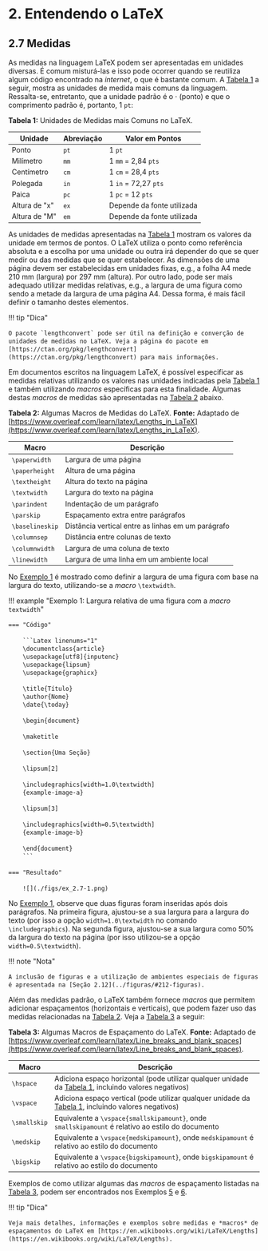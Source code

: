 # 2. Entendendo o LaTeX

## 2.7 Medidas

As medidas na linguagem LaTeX podem ser apresentadas em unidades diversas. É comum misturá-las e isso pode ocorrer quando se reutiliza algum código encontrado na *internet*, o que é bastante comum. A [Tabela 1](#tab:medidas) a seguir, mostra as unidades de medida mais comuns da linguagem. Ressalta-se, entretanto, que a unidade padrão é o $\cdot$ (ponto) e que o comprimento padrão é, portanto, 1 `pt`:

<a id="tab:medidas"></a>

**Tabela 1:** Unidades de Medidas mais Comuns no LaTeX.

| Unidade | Abreviação | Valor em Pontos |
|---------|------------|-----------------|
| Ponto         | `pt` | 1 `pt`                     |             
| Milímetro     | `mm` | 1 `mm` = 2,84 `pts`        |
| Centímetro    | `cm` | 1 `cm` = 28,4 `pts`        |        
| Polegada      | `in` | 1 `in` = 72,27 `pts`       |         
| Paica         | `pc` | 1 `pc` = 12 `pts`          |          
| Altura de "x" | `ex` | Depende da fonte utilizada |  
| Altura de "M" | `em` | Depende da fonte utilizada |

As unidades de medidas apresentadas na [Tabela 1](#tab:medidas) mostram os valores da unidade em termos de pontos. O LaTeX utiliza o ponto como referência absoluta e a escolha por uma unidade ou outra irá depender do que se quer medir ou das medidas que se quer estabelecer. As dimensões de uma página devem ser estabelecidas em unidades fixas, e.g., a folha A4 mede 210 mm (largura) por 297 mm (altura). Por outro lado, pode ser mais adequado utilizar medidas relativas, e.g., a largura de uma figura como sendo a metade da largura de uma página A4. Dessa forma, é mais fácil definir o tamanho destes elementos.

!!! tip "Dica"

    O pacote `lengthconvert` pode ser útil na definição e converção de unidades de medidas no LaTeX. Veja a página do pacote em [https://ctan.org/pkg/lengthconvert](https://ctan.org/pkg/lengthconvert) para mais informações.

Em documentos escritos na linguagem LaTeX, é possível especificar as medidas relativas utilizando os valores nas unidades indicadas pela [Tabela 1](#tab:medidas) e também utilizando *macros* específicas para esta finalidade. Algumas destas *macros* de medidas são apresentadas na [Tabela 2](#tab:meds_padrao) abaixo.

<a id="tab:meds_padrao"></a>

**Tabela 2:** Algumas Macros de Medidas do LaTeX. **Fonte:** Adaptado de [https://www.overleaf.com/learn/latex/Lengths_in_LaTeX](https://www.overleaf.com/learn/latex/Lengths_in_LaTeX).

| Macro | Descrição |
|-------|-----------|
| `\paperwidth`   | Largura de uma página                              |
| `\paperheight`  | Altura de uma página                               |
| `\textheight`   | Altura do texto na página                          |
| `\textwidth`    | Largura do texto na página                         |
| `\parindent`    | Indentação de um parágrafo                         |
| `\parskip`      | Espaçamento extra entre parágrafos                 |
| `\baselineskip` | Distância vertical entre as linhas em um parágrafo |
| `\columnsep`    | Distância entre colunas de texto                   |
| `\columnwidth`  | Largura de uma coluna de texto                     |
| `\linewidth`    | Largura de uma linha em um ambiente local          |

No [Exemplo 1](#exe_meds1) é mostrado como definir a largura de uma figura com base na largura do texto, utilizando-se a *macro* `\textwidth`.

!!! example "<a id="exe_meds1"></a>Exemplo 1: Largura relativa de uma figura com a *macro* `textwidth`"

    === "Código"

        ```Latex linenums="1"
        \documentclass{article}
        \usepackage[utf8]{inputenc}
        \usepackage{lipsum}
        \usepackage{graphicx}

        \title{Título}
        \author{Nome}
        \date{\today}

        \begin{document}

        \maketitle

        \section{Uma Seção}

        \lipsum[2]

        \includegraphics[width=1.0\textwidth]
        {example-image-a}

        \lipsum[3]

        \includegraphics[width=0.5\textwidth]
        {example-image-b}

        \end{document}
        ```

    === "Resultado"

        ![](./figs/ex_2.7-1.png)

No [Exemplo 1](#exe_meds1), observe que duas figuras foram inseridas após dois parágrafos. Na primeira figura, ajustou-se a sua largura para a largura do texto (por isso a opção `width=1.0\textwidth` no comando `\includegraphics`). Na segunda figura, ajustou-se a sua largura como 50% da largura do texto na página (por isso utilizou-se a opção `width=0.5\textwidth`).

!!! note "Nota"

    A inclusão de figuras e a utilização de ambientes especiais de figuras é apresentada na [Seção 2.12](../figuras/#212-figuras).

Além das medidas padrão, o LaTeX também fornece *macros* que permitem adicionar espaçamentos (horizontais e verticais), que podem fazer uso das medidas relacionadas na [Tabela 2](#tab:meds_padrao). Veja a [Tabela 3](#tab:espacamentos) a seguir:

<a id="tab:espacamentos"></a>

**Tabela 3:** Algumas Macros de Espaçamento do LaTeX. **Fonte:** Adaptado de [https://www.overleaf.com/learn/latex/Line_breaks_and_blank_spaces](https://www.overleaf.com/learn/latex/Line_breaks_and_blank_spaces).

| Macro | Descrição |
|-------|-----------|
| `\hspace`     | Adiciona espaço horizontal (pode utilizar qualquer unidade da [Tabela 1](#tab:medidas), incluindo valores negativos) |
| `\vspace`     | Adiciona espaço vertical (pode utilizar qualquer unidade da [Tabela 1](#tab:medidas), incluindo valores negativos)   |
| `\smallskip`  | Equivalente a `\vspace{smallskipamount}`, onde `smallskipamount` é relativo ao estilo do documento                   |
| `\medskip`    | Equivalente a `\vspace{medskipamount}`, onde `medskipamount` é relativo ao estilo do documento                       |
| `\bigskip`    | Equivalente a `\vspace{bigskipamount}`, onde `bigskipamount` é relativo ao estilo do documento                       |

Exemplos de como utilizar algumas das *macros* de espaçamento listadas na [Tabela 3](#tab:espacamentos), podem ser encontrados nos Exemplos [5](./posicao_espac.md#exe_par9) e [6](./posicao_espac.md#exe_par10).

!!! tip "Dica"

    Veja mais detalhes, informações e exemplos sobre medidas e *macros* de espaçamentos do LaTeX em [https://en.wikibooks.org/wiki/LaTeX/Lengths](https://en.wikibooks.org/wiki/LaTeX/Lengths).